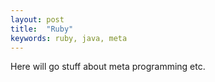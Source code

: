 ```yaml
---
layout: post
title:  "Ruby"
keywords: ruby, java, meta
---
```

Here will go stuff about meta programming etc.

